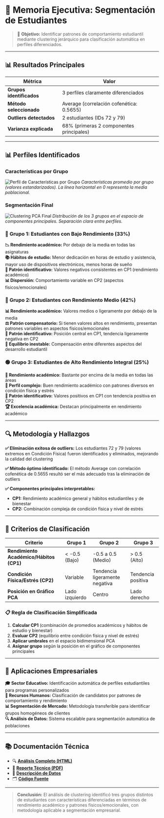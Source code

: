 # 💼 Memoria Ejecutiva: Segmentación de Estudiantes

> 🎯 **Objetivo:** Identificar patrones de comportamiento estudiantil mediante clustering jerárquico para clasificación automática en perfiles diferenciados.

---

## 📊 Resultados Principales

| **Métrica** | **Valor** |
|-------------|-----------|
| **Grupos identificados** | 3 perfiles claramente diferenciados |
| **Método seleccionado** | Average (correlación cofenética: 0.5655) |
| **Outliers detectados** | 2 estudiantes (IDs 72 y 79) |
| **Varianza explicada** | 68% (primeras 2 componentes principales) |

---

## 📊 Perfiles Identificados

### Características por Grupo
![Perfil de Características por Grupo](https://github.com/user-attachments/assets/4be0c515-7bce-44d8-a411-d07498bfacba)
*Características promedio por grupo (valores estandarizados). La línea horizontal en 0 representa la media poblacional.*

### Segmentación Final
![Clustering PCA Final]([./output/visualizations/clustering-pca-final.png](https://github.com/user-attachments/assets/4be0c515-7bce-44d8-a411-d07498bfacba))
*Distribución de los 3 grupos en el espacio de componentes principales. Separación clara entre perfiles.*

### 🔴 **Grupo 1: Estudiantes con Bajo Rendimiento** (33%)

**📉 Rendimiento académico:** Por debajo de la media en todas las asignaturas  
**📚 Hábitos de estudio:** Menor dedicación en horas de estudio y asistencia, mayor uso de dispositivos electrónicos, menos horas de sueño  
**🎯 Patrón identificativo:** Valores negativos consistentes en CP1 (rendimiento académico)  
**📊 Dispersión:** Comportamiento variable en CP2 (aspectos físicos/emocionales)

### 🔵 **Grupo 2: Estudiantes con Rendimiento Medio** (42%)

**📊 Rendimiento académico:** Valores medios o ligeramente por debajo de la media  
**⚖️ Patrón compensatorio:** Si tienen valores altos en rendimiento, presentan patrones variables en aspectos físicos/emocionales  
**🎯 Patrón identificativo:** Posición central en CP1, tendencia ligeramente negativa en CP2  
**🔄 Equilibrio inestable:** Compensación entre diferentes aspectos del desarrollo estudiantil

### 🟢 **Grupo 3: Estudiantes de Alto Rendimiento Integral** (25%)

**🌟 Rendimiento académico:** Bastante por encima de la media en todas las áreas  
**💪 Perfil complejo:** Buen rendimiento académico con patrones diversos en condición física y estrés  
**🎯 Patrón identificativo:** Valores positivos en CP1 con tendencia positiva en CP2  
**🏆 Excelencia académica:** Destacan principalmente en rendimiento académico

---

## 🔍 Metodología y Hallazgos

**✅ Eliminación exitosa de outliers:** Los estudiantes 72 y 79 (valores extremos en Condición Física) fueron identificados y eliminados, mejorando la calidad del clustering

**✅ Método óptimo identificado:** El método Average con correlación cofenética de 0.5655 resultó ser el más adecuado tras la eliminación de outliers

**✅ Componentes principales interpretables:**
- **CP1:** Rendimiento académico general y hábitos estudiantiles y de bienestar
- **CP2:** Combinación compleja de condición física y nivel de estrés

---

## 🔧 Criterios de Clasificación

| **Criterio** | **Grupo 1** | **Grupo 2** | **Grupo 3** |
|-------------|-------------|-------------|-------------|
| **Rendimiento Académico/Hábitos (CP1)** | < -0.5 (Bajo) | -0.5 a 0.5 (Medio) | > 0.5 (Alto) |
| **Condición Física/Estrés (CP2)** | Variable | Tendencia ligeramente negativa | Tendencia positiva |
| **Posición en Gráfico PCA** | Lado izquierdo | Centro | Lado derecho |

### 📋 Regla de Clasificación Simplificada

1. **Calcular CP1** (combinación de promedios académicos y hábitos de estudio y bienestar)
2. **Evaluar CP2** (equilibrio entre condición física y nivel de estrés)  
3. **Aplicar umbrales** en el espacio bidimensional PCA
4. **Asignar grupo** según la posición en el gráfico de componentes principales

---

## 💼 Aplicaciones Empresariales

**🎓 Sector Educativo:** Identificación automática de perfiles estudiantiles para programas personalizados  
**👥 Recursos Humanos:** Clasificación de candidatos por patrones de comportamiento y rendimiento  
**📊 Segmentación de Mercado:** Metodología transferible para identificar grupos homogéneos de clientes  
**🔍 Análisis de Datos:** Sistema escalable para segmentación automática de poblaciones

---

## 📚 Documentación Técnica

- 🔍 **[Análisis Completo (HTML)](./code/analisis_clustering.html)**
- 📄 **[Reporte Técnico (PDF)](./code/analisis-clustering.pdf)**
- 💾 **[Descripción de Datos](./data/README.md)**
- 🗂️ **[Código Fuente](./code/)**

---

> **Conclusión:** El análisis de clustering identificó tres grupos distintos de estudiantes con características diferenciadas en términos de rendimiento académico y patrones físicos/emocionales, con metodología aplicable a segmentación empresarial.
